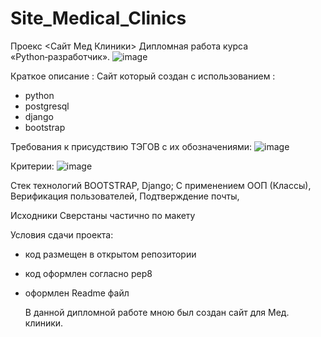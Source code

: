 # Site_Medical_Clinics
Проекс <Сайт Мед Клиники>
Дипломная работа курса «Python‑разработчик».
![image](https://github.com/Fl1up/Site_Medical_Clinics/assets/127086954/d289712a-af0e-430e-9c33-083b024a431e)

Краткое описание :
Сайт который создан с использованием :
- python
- postgresql
- django
- bootstrap

Требования к присудствию ТЭГОВ с их обозначениями:
![image](https://github.com/Fl1up/Site_Medical_Clinics/assets/127086954/48cff6d9-2d0b-43cc-b616-be34062785ca)


Критерии:
![image](https://github.com/Fl1up/Site_Medical_Clinics/assets/127086954/4eb7d129-6379-44b6-b66b-9060cdec658f)


Стек технологий BOOTSTRAP,
Django; С применением ООП (Классы),
Верификация пользователей,
Подтверждение почты,

Исходники Сверстаны частично по макету 

Условия сдачи проекта:
- код размещен в открытом репозитории
- код оформлен согласно pep8
- оформлен Readme файл

  В данной дипломной работе мною был создан сайт для Мед. клиники.

  
